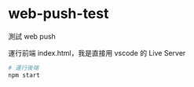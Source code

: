 # web-push-test

測試 web push

運行前端 index.html，我是直接用 vscode 的 Live Server

```bash
# 運行後端
npm start
```
